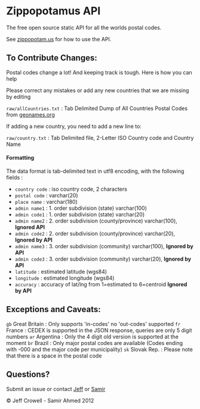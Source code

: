 # Zippopotamus API

The free open source static API for all the worlds postal codes.

See [zippopotam.us](http://zippopotam.us) for how to use the API.

## To Contribute Changes:

Postal codes change a lot! And keeping track is tough. Here is how you can help

Please correct any mistakes or add any new countries that we are missing by editing

`raw/allCountries.txt` : Tab Delimited Dump of All Countries Postal Codes from [geonames.org](http://www.geonames.org) 

If adding a new country, you need to add a new line to:

`raw/country.txt` : Tab Delimited file, 2-Letter ISO Country code and Country Name

#### Formatting 
The data format is tab-delimited text in utf8 encoding, with the following fields :

- `country code`      : iso country code, 2 characters
- `postal code`       : varchar(20)
- `place name`        : varchar(180)
- `admin name1`       : 1. order subdivision (state) varchar(100)
- `admin code1`       : 1. order subdivision (state) varchar(20)
- `admin name2`       : 2. order subdivision (county/province) varchar(100), **Ignored API**
- `admin code2`       : 2. order subdivision (county/province) varchar(20), **Ignored by API**
- `admin name3`       : 3. order subdivision (community) varchar(100), **Ignored by API**
- `admin code3`       : 3. order subdivision (community) varchar(20), **Ignored by API**
- `latitude`          : estimated latitude (wgs84)
- `longitude`         : estimated longitude (wgs84)
- `accuracy`          : accuracy of lat/lng from 1=estimated to 6=centroid **Ignored by API**

## Exceptions and Caveats:

`gb` Great Britain : Only supports 'in-codes' no 'out-codes' supported
`fr` France : CEDEX is supported in the JSON response, queries are only 5 digit numbers
`ar` Argentina : Only the 4 digit old version is supported at the moment
`br` Brazil : Only major postal codes are available (Codes ending with -000 and the major code per municipality)
`sk` Slovak Rep. : Please note that there is a space in the postal code

## Questions?

Submit an issue or contact [Jeff](http://twitter.com/jeffreycrowell) or [Samir](http://twitter.com/samirahmed_27)

&copy; Jeff Crowell - Samir Ahmed 2012